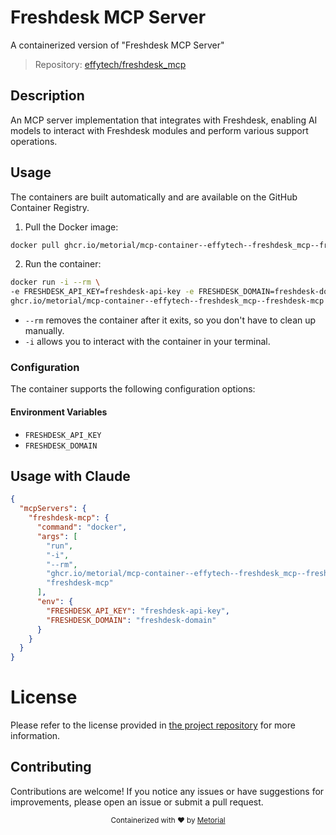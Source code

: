 
# Freshdesk MCP Server

A containerized version of "Freshdesk MCP Server"

> Repository: [effytech/freshdesk_mcp](https://github.com/effytech/freshdesk_mcp)

## Description

An MCP server implementation that integrates with Freshdesk, enabling AI models to interact with Freshdesk modules and perform various support operations.


## Usage

The containers are built automatically and are available on the GitHub Container Registry.

1. Pull the Docker image:

```bash
docker pull ghcr.io/metorial/mcp-container--effytech--freshdesk_mcp--freshdesk-mcp
```

2. Run the container:

```bash
docker run -i --rm \ 
-e FRESHDESK_API_KEY=freshdesk-api-key -e FRESHDESK_DOMAIN=freshdesk-domain \
ghcr.io/metorial/mcp-container--effytech--freshdesk_mcp--freshdesk-mcp  "freshdesk-mcp"
```

- `--rm` removes the container after it exits, so you don't have to clean up manually.
- `-i` allows you to interact with the container in your terminal.



### Configuration

The container supports the following configuration options:




#### Environment Variables

- `FRESHDESK_API_KEY`
- `FRESHDESK_DOMAIN`




## Usage with Claude

```json
{
  "mcpServers": {
    "freshdesk-mcp": {
      "command": "docker",
      "args": [
        "run",
        "-i",
        "--rm",
        "ghcr.io/metorial/mcp-container--effytech--freshdesk_mcp--freshdesk-mcp",
        "freshdesk-mcp"
      ],
      "env": {
        "FRESHDESK_API_KEY": "freshdesk-api-key",
        "FRESHDESK_DOMAIN": "freshdesk-domain"
      }
    }
  }
}
```

# License

Please refer to the license provided in [the project repository](https://github.com/effytech/freshdesk_mcp) for more information.

## Contributing

Contributions are welcome! If you notice any issues or have suggestions for improvements, please open an issue or submit a pull request.

<div align="center">
  <sub>Containerized with ❤️ by <a href="https://metorial.com">Metorial</a></sub>
</div>
  